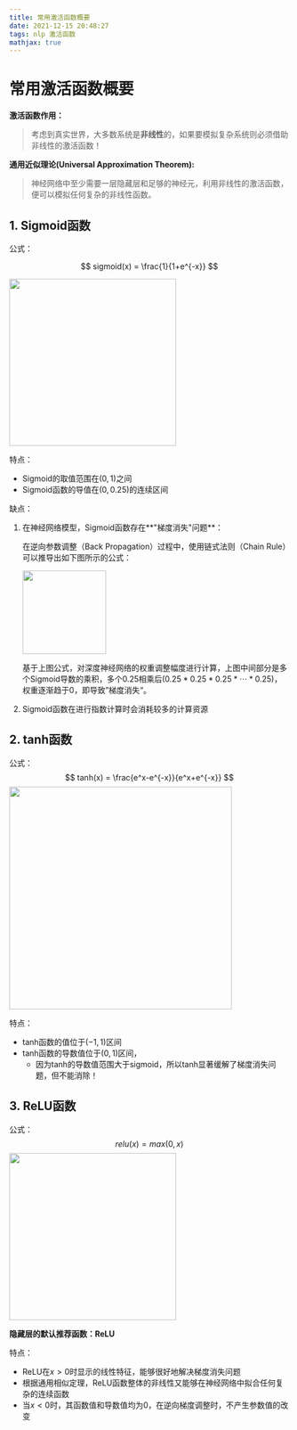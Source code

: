 ```yaml
---
title: 常用激活函数概要
date: 2021-12-15 20:48:27
tags: nlp 激活函数
mathjax: true
---
```


# 常用激活函数概要

**激活函数作用：**

> 考虑到真实世界，大多数系统是**非线性**的，如果要模拟复杂系统则必须借助非线性的激活函数！

**通用近似理论(Universal Approximation Theorem):** 

> 神经网络中至少需要一层隐藏层和足够的神经元，利用非线性的激活函数，便可以模拟任何复杂的非线性函数。

## 1. Sigmoid函数

公式：

$$ sigmoid(x) = \frac{1}{1+e^{-x}} $$

<img src="https://gimg2.baidu.com/image_search/src=http%3A%2F%2Fs5.51cto.com%2Fwyfs02%2FM01%2F85%2F51%2FwKiom1egBxOBiT26AABfVHYjxlU640.jpg&refer=http%3A%2F%2Fs5.51cto.com&app=2002&size=f9999,10000&q=a80&n=0&g=0n&fmt=jpeg?sec=1642147041&t=2380c142f902867afbde4a2b9d36a1df" height="300px">

特点：

- Sigmoid的取值范围在$(0,1)$之间
- Sigmoid函数的导值在$(0,0.25)$的连续区间

缺点：

1. 在神经网络模型，Sigmoid函数存在**"梯度消失"问题**：

   在逆向参数调整（Back Propagation）过程中，使用链式法则（Chain Rule）可以推导出如下图所示的公式：

   <img src="https://s4.ax1x.com/2021/12/15/TSG6eg.png" height="150px">

   基于上图公式，对深度神经网络的权重调整幅度进行计算，上图中间部分是多个Sigmoid导数的乘积，多个0.25相乘后$(0.25*0.25*0.25*\cdots*0.25)​$，权重逐渐趋于0，即导致”梯度消失“。

2. Sigmoid函数在进行指数计算时会消耗较多的计算资源 

## 2. tanh函数

公式：
$$
tanh(x) = \frac{e^x-e^{-x}}{e^x+e^{-x}}
$$
<img src="https://gimg2.baidu.com/image_search/src=http%3A%2F%2Fwww.soolco.com%2Fgroup1%2FM00%2F0E%2FEF%2FrBAADF-8cmqAP7ZBAACAfZwqipg022.png&refer=http%3A%2F%2Fwww.soolco.com&app=2002&size=f9999,10000&q=a80&n=0&g=0n&fmt=jpeg?sec=1642147920&t=e8fbccac442127ec2dfd2125e1950d3e" height="400px">

特点：

- tanh函数的值位于$(-1, 1)$区间
- tanh函数的导数值位于$(0, 1)$区间，
  - 因为tanh的导数值范围大于sigmoid，所以tanh显著缓解了梯度消失问题，但不能消除！

## 3. ReLU函数

公式：
$$
relu(x) = max(0, x)
$$
<img src="https://img0.baidu.com/it/u=3033173174,2106807370&fm=26&fmt=auto" height="300px">

**隐藏层的默认推荐函数：ReLU**

特点：

- ReLU在$x>0$时显示的线性特征，能够很好地解决梯度消失问题
- 根据通用相似定理，ReLU函数整体的非线性又能够在神经网络中拟合任何复杂的连续函数
- 当$x < 0$时，其函数值和导数值均为0，在逆向梯度调整时，不产生参数值的改变

